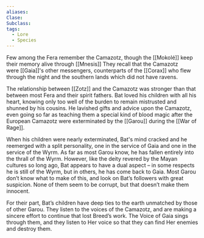 ```yaml
---
aliases: 
Clase: 
Subclass: 
tags:
  - Lore
  - Species
---
```


Few among the Fera remember the Camazotz, though the [[Mokolé]] keep their memory alive through [[Mnesis]] They recall that the Camazotz were [[Gaia]]'s other messengers, counterparts of the [[Corax]] who flew through the night and the southern lands which did not have ravens.

The relationship between [[Zotz]] and the Camazotz was stronger than that between most Fera and their spirit fathers. Bat loved his children with all his heart, knowing only too well of the burden to remain mistrusted and shunned by his cousins. He lavished gifts and advice upon the Camazotz, even going so far as teaching them a special kind of blood magic after the European Camazotz were exterminated by the [[Garou]] during the [[War of Rage]].

When his children were nearly exterminated, Bat's mind cracked and he reemerged with a split personality, one in the service of Gaia and one in the service of the Wyrm. As far as most Garou know, he has fallen entirely into the thrall of the Wyrm. However, like the deity revered by the Mayan cultures so long ago, Bat appears to have a dual aspect – in some respects he is still of the Wyrm, but in others, he has come back to Gaia. Most Garou don’t know what to make of this, and look on Bat’s followers with great suspicion. None of them seem to be corrupt, but that doesn’t make them innocent.

For their part, Bat’s children have deep ties to the earth unmatched by those of other Garou. They listen to the voices of the Camazotz, and are making a sincere effort to continue that lost Breed’s work. The Voice of Gaia sings through them, and they listen to Her voice so that they can find Her enemies and destroy them.